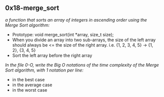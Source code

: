 ## 0x18-merge_sort 

*a function that sorts an array of integers in ascending order using the Merge Sort algorithm:*

* Prototype: void merge_sort(int *array, size_t size);
* When you divide an array into two sub-arrays, the size of the left array should always be <= the size of the right array. i.e. {1, 2, 3, 4, 5} -> {1, 2}, {3, 4, 5}
* Sort the left array before the right array

*In the file 0-O, write the Big O notations of the time complexity of the Merge Sort algorithm, with 1 notation per line:*

* in the best case
* in the average case
* in the worst case
